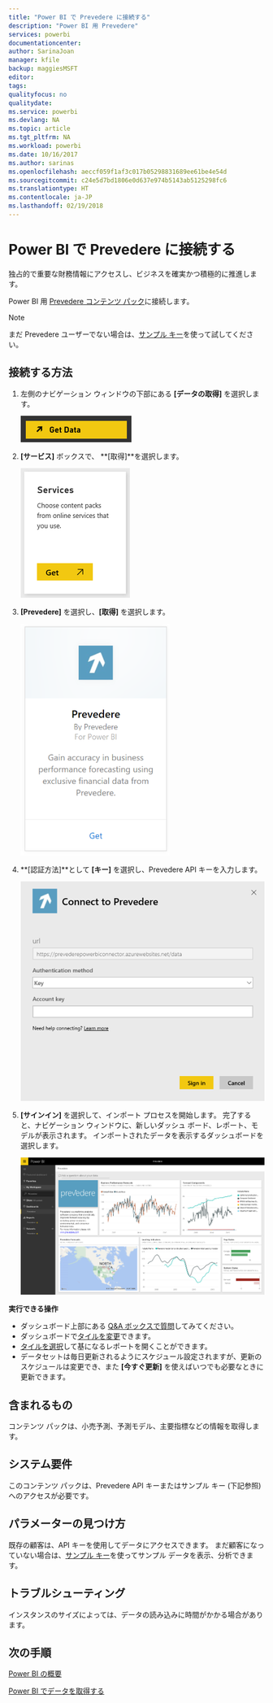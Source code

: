 ```yaml
---
title: "Power BI で Prevedere に接続する"
description: "Power BI 用 Prevedere"
services: powerbi
documentationcenter: 
author: SarinaJoan
manager: kfile
backup: maggiesMSFT
editor: 
tags: 
qualityfocus: no
qualitydate: 
ms.service: powerbi
ms.devlang: NA
ms.topic: article
ms.tgt_pltfrm: NA
ms.workload: powerbi
ms.date: 10/16/2017
ms.author: sarinas
ms.openlocfilehash: aeccf059f1af3c017b05298831689ee61be4e54d
ms.sourcegitcommit: c24e5d7bd1806e0d637e974b5143ab5125298fc6
ms.translationtype: HT
ms.contentlocale: ja-JP
ms.lasthandoff: 02/19/2018
---
```

# <a name="connect-to-prevedere-with-power-bi"></a>Power BI で Prevedere に接続する
独占的で重要な財務情報にアクセスし、ビジネスを確実かつ積極的に推進します。

Power BI 用 [Prevedere コンテンツ パック](https://app.powerbi.com/getdata/services/prevedere)に接続します。

>[!NOTE]
>まだ Prevedere ユーザーでない場合は、[サンプル キー](https://prevederepowerbiconnector.azurewebsites.net/static/learnmore.html)を使って試してください。

## <a name="how-to-connect"></a>接続する方法
1. 左側のナビゲーション ウィンドウの下部にある **[データの取得]** を選択します。
   
   ![](media/service-connect-to-prevedere/getdata.png)
2. **[サービス]** ボックスで、 **[取得]**を選択します。
   
   ![](media/service-connect-to-prevedere/services.png)
3. **[Prevedere]** を選択し、**[取得]** を選択します。
   
   ![](media/service-connect-to-prevedere/connect.png)
4. **[認証方法]**として **[キー]** を選択し、Prevedere API キーを入力します。
   
    ![](media/service-connect-to-prevedere/creds.png)
5. **[サインイン]** を選択して、インポート プロセスを開始します。 完了すると、ナビゲーション ウィンドウに、新しいダッシュ ボード、レポート、モデルが表示されます。 インポートされたデータを表示するダッシュボードを選択します。
   
     ![](media/service-connect-to-prevedere/dashboard.png)

**実行できる操作**

* ダッシュボード上部にある [Q&A ボックスで質問](power-bi-q-and-a.md)してみてください。
* ダッシュボードで[タイルを変更](service-dashboard-edit-tile.md)できます。
* [タイルを選択](service-dashboard-tiles.md)して基になるレポートを開くことができます。
* データセットは毎日更新されるようにスケジュール設定されますが、更新のスケジュールは変更でき、また **[今すぐ更新]** を使えばいつでも必要なときに更新できます。

## <a name="whats-included"></a>含まれるもの
コンテンツ パックは、小売予測、予測モデル、主要指標などの情報を取得します。

## <a name="system-requirements"></a>システム要件
このコンテンツ パックは、Prevedere API キーまたはサンプル キー (下記参照) へのアクセスが必要です。

## <a name="finding-parameters"></a>パラメーターの見つけ方
<a name="FindingParams"></a>

既存の顧客は、API キーを使用してデータにアクセスできます。 まだ顧客になっていない場合は、[サンプル キー](https://prevederepowerbiconnector.azurewebsites.net/static/learnmore.html)を使ってサンプル データを表示、分析できます。

## <a name="troubleshooting"></a>トラブルシューティング
インスタンスのサイズによっては、データの読み込みに時間がかかる場合があります。

## <a name="next-steps"></a>次の手順
[Power BI の概要](service-get-started.md)

[Power BI でデータを取得する](service-get-data.md)


